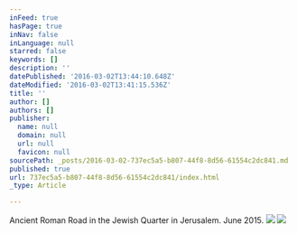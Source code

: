 ```yaml
---
inFeed: true
hasPage: true
inNav: false
inLanguage: null
starred: false
keywords: []
description: ''
datePublished: '2016-03-02T13:44:10.648Z'
dateModified: '2016-03-02T13:41:15.536Z'
title: ''
author: []
authors: []
publisher:
  name: null
  domain: null
  url: null
  favicon: null
sourcePath: _posts/2016-03-02-737ec5a5-b807-44f8-8d56-61554c2dc841.md
published: true
url: 737ec5a5-b807-44f8-8d56-61554c2dc841/index.html
_type: Article

---
```

Ancient Roman Road in the Jewish Quarter in Jerusalem. June 2015\.
![](https://the-grid-user-content.s3-us-west-2.amazonaws.com/00b37f94-0869-4381-a203-ec61728357f0.jpg)
![](https://the-grid-user-content.s3-us-west-2.amazonaws.com/1ebf3131-39e4-4f59-93e3-a80df2f5ed0c.jpg)
